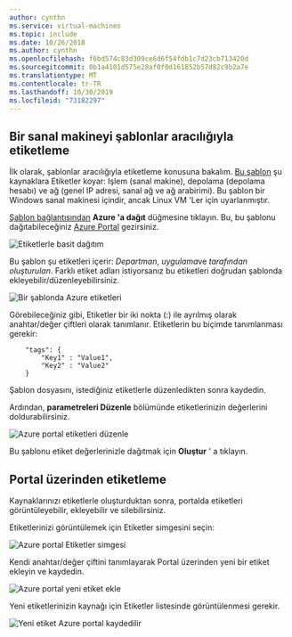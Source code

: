 ```yaml
---
author: cynthn
ms.service: virtual-machines
ms.topic: include
ms.date: 10/26/2018
ms.author: cynthn
ms.openlocfilehash: f6bd574c83d309ce6d6f54fdb1c7d23cb713420d
ms.sourcegitcommit: 0b1a4101d575e28af0f0d161852b57d82c9b2a7e
ms.translationtype: MT
ms.contentlocale: tr-TR
ms.lasthandoff: 10/30/2019
ms.locfileid: "73182297"
---
```

## <a name="tagging-a-virtual-machine-through-templates"></a>Bir sanal makineyi şablonlar aracılığıyla etiketleme
İlk olarak, şablonlar aracılığıyla etiketleme konusuna bakalım. [Bu şablon](https://github.com/Azure/azure-quickstart-templates/tree/master/101-vm-tags) şu kaynaklara Etiketler koyar: Işlem (sanal makine), depolama (depolama hesabı) ve ağ (genel IP adresi, sanal ağ ve ağ arabirimi). Bu şablon bir Windows sanal makinesi içindir, ancak Linux VM 'Ler için uyarlanmıştır.

[Şablon bağlantısından](https://github.com/Azure/azure-quickstart-templates/tree/master/101-vm-tags) **Azure 'a dağıt** düğmesine tıklayın. Bu, bu şablonu dağıtabileceğiniz [Azure Portal](https://portal.azure.com/) gezirsiniz.

![Etiketlerle basit dağıtım](./media/virtual-machines-common-tag/deploy-to-azure-tags.png)

Bu şablon şu etiketleri içerir: *Departman*, *uygulama*ve *tarafından oluşturulan*. Farklı etiket adları istiyorsanız bu etiketleri doğrudan şablonda ekleyebilir/düzenleyebilirsiniz.

![Bir şablonda Azure etiketleri](./media/virtual-machines-common-tag/azure-tags-in-a-template.png)

Görebileceğiniz gibi, Etiketler bir iki nokta (:) ile ayrılmış olarak anahtar/değer çiftleri olarak tanımlanır. Etiketlerin bu biçimde tanımlanması gerekir:

        "tags": {
            "Key1" : "Value1",
            "Key2" : "Value2"
        }

Şablon dosyasını, istediğiniz etiketlerle düzenledikten sonra kaydedin.

Ardından, **parametreleri Düzenle** bölümünde etiketlerinizin değerlerini doldurabilirsiniz.

![Azure portal etiketleri düzenle](./media/virtual-machines-common-tag/edit-tags-in-azure-portal.png)

Bu şablonu etiket değerlerinizle dağıtmak için **Oluştur** ' a tıklayın.

## <a name="tagging-through-the-portal"></a>Portal üzerinden etiketleme
Kaynaklarınızı etiketlerle oluşturduktan sonra, portalda etiketleri görüntüleyebilir, ekleyebilir ve silebilirsiniz.

Etiketlerinizi görüntülemek için Etiketler simgesini seçin:

![Azure portal Etiketler simgesi](./media/virtual-machines-common-tag/azure-portal-tags-icon.png)

Kendi anahtar/değer çiftini tanımlayarak Portal üzerinden yeni bir etiket ekleyin ve kaydedin.

![Azure portal yeni etiket ekle](./media/virtual-machines-common-tag/azure-portal-add-new-tag.png)

Yeni etiketlerinizin kaynağı için Etiketler listesinde görüntülenmesi gerekir.

![Yeni etiket Azure portal kaydedilir](./media/virtual-machines-common-tag/azure-portal-saved-new-tag.png)


